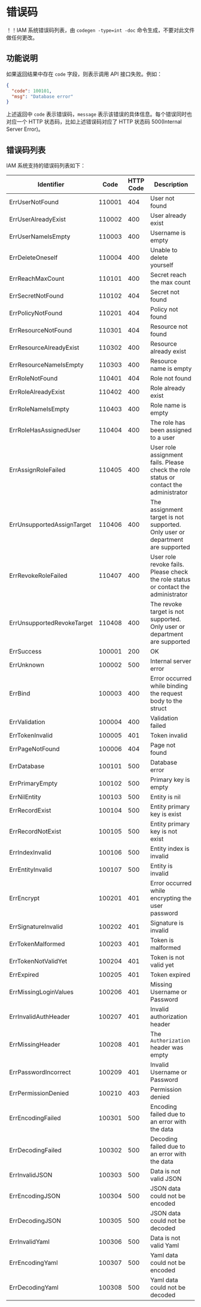 # 错误码

！！IAM 系统错误码列表，由 `codegen -type=int -doc` 命令生成，不要对此文件做任何更改。

## 功能说明

如果返回结果中存在 `code` 字段，则表示调用 API 接口失败。例如：

```json
{
  "code": 100101,
  "msg": "Database error"
}
```

上述返回中 `code` 表示错误码，`message` 表示该错误的具体信息。每个错误同时也对应一个 HTTP 状态码，比如上述错误码对应了 HTTP 状态码 500(Internal Server Error)。

## 错误码列表

IAM 系统支持的错误码列表如下：

| Identifier | Code | HTTP Code | Description |
| ---------- | ---- | --------- | ----------- |
| ErrUserNotFound | 110001 | 404 | User not found |
| ErrUserAlreadyExist | 110002 | 400 | User already exist |
| ErrUserNameIsEmpty | 110003 | 400 | Username is empty |
| ErrDeleteOneself | 110004 | 400 | Unable to delete yourself |
| ErrReachMaxCount | 110101 | 400 | Secret reach the max count |
| ErrSecretNotFound | 110102 | 404 | Secret not found |
| ErrPolicyNotFound | 110201 | 404 | Policy not found |
| ErrResourceNotFound | 110301 | 404 | Resource not found |
| ErrResourceAlreadyExist | 110302 | 400 | Resource already exist |
| ErrResourceNameIsEmpty | 110303 | 400 | Resource name is empty |
| ErrRoleNotFound | 110401 | 404 | Role not found |
| ErrRoleAlreadyExist | 110402 | 400 | Role already exist |
| ErrRoleNameIsEmpty | 110403 | 400 | Role name is empty |
| ErrRoleHasAssignedUser | 110404 | 400 | The role has been assigned to a user |
| ErrAssignRoleFailed | 110405 | 400 | User role assignment fails. Please check the role status or contact the administrator |
| ErrUnsupportedAssignTarget | 110406 | 400 | The assignment target is not supported. Only user or department are supported |
| ErrRevokeRoleFailed | 110407 | 400 | User role revoke fails. Please check the role status or contact the administrator |
| ErrUnsupportedRevokeTarget | 110408 | 400 | The revoke target is not supported. Only user or department are supported |
| ErrSuccess | 100001 | 200 | OK |
| ErrUnknown | 100002 | 500 | Internal server error |
| ErrBind | 100003 | 400 | Error occurred while binding the request body to the struct |
| ErrValidation | 100004 | 400 | Validation failed |
| ErrTokenInvalid | 100005 | 401 | Token invalid |
| ErrPageNotFound | 100006 | 404 | Page not found |
| ErrDatabase | 100101 | 500 | Database error |
| ErrPrimaryEmpty | 100102 | 500 | Primary key is empty |
| ErrNilEntity | 100103 | 500 | Entity is nil |
| ErrRecordExist | 100104 | 500 | Entity primary key is exist |
| ErrRecordNotExist | 100105 | 500 | Entity primary key is not exist |
| ErrIndexInvalid | 100106 | 500 | Entity index is invalid |
| ErrEntityInvalid | 100107 | 500 | Entity is invalid |
| ErrEncrypt | 100201 | 401 | Error occurred while encrypting the user password |
| ErrSignatureInvalid | 100202 | 401 | Signature is invalid |
| ErrTokenMalformed | 100203 | 401 | Token is malformed |
| ErrTokenNotValidYet | 100204 | 401 | Token is not valid yet |
| ErrExpired | 100205 | 401 | Token expired |
| ErrMissingLoginValues | 100206 | 401 | Missing Username or Password |
| ErrInvalidAuthHeader | 100207 | 401 | Invalid authorization header |
| ErrMissingHeader | 100208 | 401 | The `Authorization` header was empty |
| ErrPasswordIncorrect | 100209 | 401 | Invalid Username or Password |
| ErrPermissionDenied | 100210 | 403 | Permission denied |
| ErrEncodingFailed | 100301 | 500 | Encoding failed due to an error with the data |
| ErrDecodingFailed | 100302 | 500 | Decoding failed due to an error with the data |
| ErrInvalidJSON | 100303 | 500 | Data is not valid JSON |
| ErrEncodingJSON | 100304 | 500 | JSON data could not be encoded |
| ErrDecodingJSON | 100305 | 500 | JSON data could not be decoded |
| ErrInvalidYaml | 100306 | 500 | Data is not valid Yaml |
| ErrEncodingYaml | 100307 | 500 | Yaml data could not be encoded |
| ErrDecodingYaml | 100308 | 500 | Yaml data could not be decoded |

